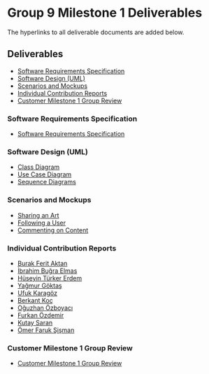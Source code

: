 # Group 9 Milestone 1 Deliverables
The hyperlinks to all deliverable documents are added below.

## Deliverables
* [Software Requirements Specification](https://github.com/bounswe/bounswe2022group9/blob/master/deliverables/CMPE451_Customer_Presentation_Milestone_1/deliverables.md#software-requirements-specification)
* [Software Design (UML)](https://github.com/bounswe/bounswe2022group9/blob/master/deliverables/CMPE451_Customer_Presentation_Milestone_1/deliverables.md#software-design-uml)
* [Scenarios and Mockups](https://github.com/bounswe/bounswe2022group9/blob/master/deliverables/CMPE451_Customer_Presentation_Milestone_1/deliverables.md#scenarios-and-mockups)
* [Individual Contribution Reports](https://github.com/bounswe/bounswe2022group9/blob/master/deliverables/CMPE451_Customer_Presentation_Milestone_1/deliverables.md#individual-contribution-reports)
* [Customer Milestone 1 Group Review](https://github.com/bounswe/bounswe2022group9/blob/master/deliverables/CMPE451_Customer_Presentation_Milestone_1/deliverables.md#customer-milestone-1-group-review)

### Software Requirements Specification
* [Software Requirements Specification](https://github.com/bounswe/bounswe2022group9/wiki/Requirement-Analysis)

### Software Design (UML)
* [Class Diagram](https://github.com/bounswe/bounswe2022group9/wiki/Class-Diagram)
* [Use Case Diagram](https://github.com/bounswe/bounswe2022group9/wiki/Use-Case-Diagram)
* [Sequence Diagrams](https://github.com/bounswe/bounswe2022group9/wiki/Sequence-Diagrams)

### Scenarios and Mockups
* [Sharing an Art](https://github.com/bounswe/bounswe2022group9/wiki/%22Sharing-an-art%22)
* [Following a User](https://github.com/bounswe/bounswe2022group9/wiki/Following-a-User)
* [Commenting on Content](https://github.com/bounswe/bounswe2022group9/wiki/%22Commenting-on-content%22-scenario)

### Individual Contribution Reports
* [Burak Ferit Aktan](https://github.com/bounswe/bounswe2022group9/blob/master/deliverables/CMPE451_Customer_Presentation_Milestone_1/individual_contributions_reports/Burak_Ferit_Aktan.md)
* [İbrahim Buğra Elmas](https://github.com/bounswe/bounswe2022group9/blob/master/deliverables/CMPE451_Customer_Presentation_Milestone_1/individual_contributions_reports/%C4%B0brahim_Bu%C4%9Fra_Elmas.md)
* [Hüseyin Türker Erdem]()
* [Yağmur Göktaş]()
* [Ufuk Karagöz]()
* [Berkant Koç]()
* [Oğuzhan Özboyacı]()
* [Furkan Özdemir]()
* [Kutay Saran]()
* [Ömer Faruk Şişman](https://github.com/bounswe/bounswe2022group9/blob/master/deliverables/CMPE451_Customer_Presentation_Milestone_1/individual_contributions_reports/Omer_Faruk_Sisman.md)

### Customer Milestone 1 Group Review
* [Customer Milestone 1 Group Review](https://github.com/bounswe/bounswe2022group9/blob/master/deliverables/CMPE451_Customer_Presentation_Milestone_1/Milestone-Group-Review.md)
